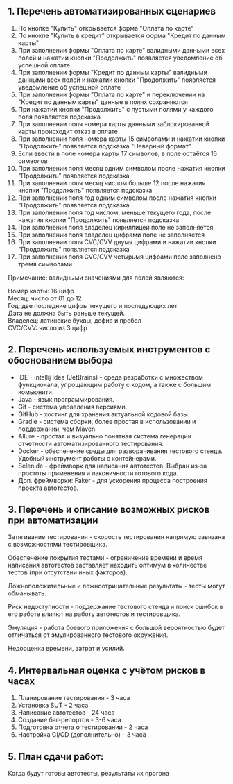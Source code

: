 ## 1. Перечень автоматизированных сценариев
1. По кнопке "Купить" открывается форма "Оплата по карте" 
2. По кнокпе "Купить в кредит" открывается форма "Кредит по данным карты"
3. При заполнении формы "Оплата по карте" валидными данными всех полей и нажатии кнопки "Продолжить" появляется уведомление об успешной оплате
4. При заполнении формы "Кредит по данным карты" валидными данными всех полей и нажатии кнопки "Продолжить" появляется уведомление об успешной оплате
5. При заполнении формы "Оплата по карте" и переключении на "Кредит по данным карты" данные в полях сохраняются
6. При нажатии кнопки "Продолжить" с пустыми полями у каждого поля появляется подсказка
7. При заполнении поля номера карты данными заблокированной карты происходит отказ в оплате
8. При заполнении поля номера карты 15 символами и нажатии кнопки "Продолжить" появляется подсказка "Неверный формат"
9. Если ввести в поле номера карты 17 символов, в поле остаётся 16 символов
10. При заполнении поля месяц одним символом после нажатия кнопки "Продолжить" появляется подсказка
11. При заполнении поля месяц числом больше 12 после нажатия кнопки "Продолжить" появляется подсказка
12. При заполнении поля год одним символом после нажатия кнопки "Продолжить" появляется подсказка
13. При заполнении поля год числом, меньше текущего года, после нажатия кнопки "Продолжить" появляется подсказка
14. При заполнении поля владелец кириллицей поле не заполняется
15. При заполнении поля владелец цифрами поле не заполняется
16. При заполнении поля CVC/CVV двумя цифрами и нажатии кнопки "Продолжить" появляется подсказка
17. При заполнении поля CVC/CVV четырьмя цифрами поле заполнено тремя символами

Примечание: валидными значениями для полей являются:

Номер карты: 16 цифр<br>
Месяц: число от 01 до 12<br> 
Год: две последние цифры текущего и последующих лет<br>
Дата не должна быть раньше текущей.<br>
Владелец: латинские буквы, дефис и пробел<br>
CVC/CVV: число из 3 цифр<br>
## 2. Перечень используемых инструментов с обоснованием выбора
- IDE - Intellij Idea (JetBrains) - среда разработки с множеством функционала, упрощающим работу с кодом, а также с большим комьюнити.
- Java - язык программирования.
- Git - система управления версиями.
- GitHub - хостинг для хранения актуальной кодовой базы.
- Gradle - система сборки, более простая в использовании и поддержании, чем Maven.
- Allure - простая и визуально понятная система генерации отчетности автоматизированного тестирования.
- Docker - обеспечение среды для разворачивания тестового стенда. Удобный инструмент работы с контейнерами.
- Selenide - фреймворк для написания автотестов. Выбран из-за простоты применения и лаконичности готового кода.
- Доп. фреймворки: Faker - для ускорения процесса построения проекта автотестов.

## 3. Перечень и описание возможных рисков при автоматизации
Затягивание тестирования - скорость тестирования напрямую завязана с возможностями тестировщика.

Обеспечение покрытия тестами - ограничение времени и время написания автотестов заставляет находить оптимум в количестве тестов (при отсутствии иных факторов).

Ложноположительные и ложноотрицательные результаты - тесты могут обманывать.

Риск недоступности - поддержание тестового стенда и поиск ошибок в его работе влияют на работу автотестов и тестировщика.

Эмуляция - работа боевого приложения с большой вероятностью будет отличаться от эмулированного тестового окружения.

Недооценка времени, затрат и усилий.


## 4. Интервальная оценка с учётом рисков в часах
1) Планирование тестирования - 3 часа
2) Установка SUT - 2 часа
3) Написание автотестов - 24 часа
4) Создание баг-репортов - 3-6 часа
4) Подготовка отчета о тестировании - 2 часа
5) Настройка CI/CD (дополнительно) - 3 часа
## 5. План сдачи работ: 
Когда будут готовы автотесты, результаты их прогона
